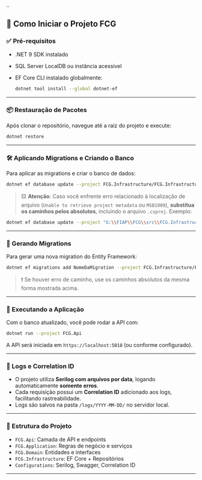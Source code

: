 ..
## 🚀 Como Iniciar o Projeto FCG

### ✅ Pré-requisitos

* .NET 9 SDK instalado
* SQL Server LocalDB ou instância acessível
* EF Core CLI instalado globalmente:

  ```bash
  dotnet tool install --global dotnet-ef
  ```

---

### 📦 Restauração de Pacotes

Após clonar o repositório, navegue até a raiz do projeto e execute:

```bash
dotnet restore
```

---

### 🛠️ Aplicando Migrations e Criando o Banco

Para aplicar as migrations e criar o banco de dados:

```bash
dotnet ef database update --project FCG.Infrastructure/FCG.Infrastructure.csproj --startup-project FCG.Api/FCG.Api.csproj
```

> 🟨 **Atenção**:
> Caso você enfrente erro relacionado à localização de arquivo (`Unable to retrieve project metadata` ou `MSB1009`), **substitua os caminhos pelos absolutos**, incluindo o arquivo `.csproj`. Exemplo:

```bash
dotnet ef database update --project "G:\\FIAP\\FCG\\src\\FCG.Infrastructure\\FCG.Infrastructure.csproj" --startup-project "G:\\FIAP\\FCG\\src\\FCG.Api\\FCG.Api.csproj"
```

---

### 🧱 Gerando Migrations

Para gerar uma nova migration do Entity Framework:

```bash
dotnet ef migrations add NomeDaMigration --project FCG.Infrastructure/FCG.Infrastructure.csproj --startup-project FCG.Api/FCG.Api.csproj
```

> ❗ Se houver erro de caminho, use os caminhos absolutos da mesma forma mostrada acima.

---

### 🔄 Executando a Aplicação

Com o banco atualizado, você pode rodar a API com:

```bash
dotnet run --project FCG.Api
```

A API será iniciada em `https://localhost:5018` (ou conforme configurado).

---

### 🐞 Logs e Correlation ID

* O projeto utiliza **Serilog com arquivos por data**, logando automaticamente **somente erros**.
* Cada requisição possui um **Correlation ID** adicionado aos logs, facilitando rastreabilidade.
* Logs são salvos na pasta `/logs/YYYY-MM-DD/` no servidor local.

---

### 📂 Estrutura do Projeto

* `FCG.Api`: Camada de API e endpoints
* `FCG.Application`: Regras de negócio e serviços
* `FCG.Domain`: Entidades e interfaces
* `FCG.Infrastructure`: EF Core + Repositórios
* `Configurations`: Serilog, Swagger, Correlation ID

---
